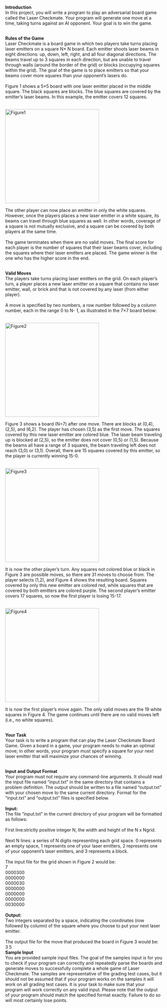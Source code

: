 <b>Introduction</b><br />
In this project, you will write a program to play an adversarial board game called the ​Laser Checkmate.​ Your program will generate one move at a time, taking turns against an AI opponent. Your goal is to win the game.<br /><br />

<b>Rules of the Game</b><br />
Laser Checkmate is a board game in which two players take turns placing laser emitters on a square ​N×​ ​N board. Each emitter shoots laser beams in eight directions: up, down, left, right, and all four diagonal directions. The beams travel up to 3 squares in each direction, but are unable to travel through walls (around the border of the grid) or blocks (occupying squares within the grid). The goal of the game is to place emitters so that your beams cover more squares than your opponent’s lasers do.<br /><br />
Figure 1 shows a 5×5 board with one laser emitter placed in the middle square. The black squares are blocks. The blue squares are covered by the emitter’s laser beams. In this example, the emitter covers 12 squares.<br /><br />
<p>
  <img src="" width="300" title="Figure1">
</p>

The other player can now place an emitter in only the white squares. However, once the players places a new laser emitter in a white square, its beams can travel through blue squares as well. In other words, coverage of a square is not mutually exclusive, and a square can be covered by both players at the same time.<br /><br />
The game terminates when there are no valid moves. The final score for each player is the number of squares that their laser beams cover, including the squares where their laser emitters are placed. The game winner is the one who has the higher score in the end.<br /><br />

<b>Valid Moves</b><br />
The players take turns placing laser emitters on the grid. On each player’s turn, a player places a new laser emitter on a square that contains no laser emitter, wall, or brick and that is not covered by any laser (from either player).<br /><br />
A move is specified by two numbers, a row number followed by a column number, each in the range 0 to ​N-​ 1, as illustrated in the 7​×​7 board below:<br /><br />
<p>
  <img src="" width="300" title="Figure2">
</p>


Figure 3 shows a board (​N​=7) after one move. There are blocks at (0,4), (2,5), and (6,2). The player has chosen (3,5) as the first move. The squares covered by this new laser emitter are colored blue. The laser beam traveling up is blocked at (2,5), so the emitter does not cover (0,5) or (1,5). Because the beams all have a range of 3 squares, the beam traveling left does not reach (3,0) or (3,1). Overall, there are 15 squares covered by this emitter, so the player is currently winning 15-0.<br /><br />
<p>
  <img src="" width="300" title="Figure3">
</p>

It is now the other player’s turn. Any squares not colored blue or black in Figure 3 are possible moves, so there are 31 moves to choose from. The player selects (1,2), and Figure 4 shows the resulting board. Squares covered by only this new emitter are colored red, while squares that are covered by both emitters are colored purple. The second player’s emitter covers 17 squares, so now the first player is losing 15-17.<br /><br />
<p>
  <img src="" width="300" title="Figure4">
</p>

It is now the first player’s move again. The only valid moves are the 19 white squares in Figure 4. The game continues until there are no valid moves left (i.e., no white squares).<br /><br />

<b>Your Task</b><br />
Your task is to write a program that can play the Laser Checkmate Board Game. Given a board in a game, your program needs to make an optimal move; in other words, your program must specify a square for your next laser emitter that will maximize your chances of winning.<br /><br />

<B>Input and Output Format</b><br />
Your program must not require any command-line arguments. It should read the input file named “input.txt” in the same directory that contains a problem definition. The output should be written to a file named “output.txt” with your chosen move to the same current directory. Format for the “input.txt” and “output.txt” files is specified below.<br /><br />
<b>Input:</b><br />
The file “input.txt” in the current directory of your program will be formatted as follows:<br /><br />
First line:​ strictly positive integer ​N,​ the width and height of the ​N​ x ​N​ grid.<br /><br />
Next ​N ​lines: ​a series of ​N digits representing each grid space. ​0 ​represents an empty space, ​1 represents one of your laser emitters, ​2 ​represents one of your opponent’s laser emitters, and ​3 represents a block.<br /><br />
The input file for the grid shown in Figure 2 would be:<br />
7<br />
0000300<br />
0000000<br />
0000030<br />
0000000<br />
0000000<br />
0000000<br />
0030000<br /><br />
<b>Output:</b><br />
Two integers separated by a space, indicating the coordinates (row followed by column) of the square where you choose to put your next laser emitter.<br /><br />
The output file for the move that produced the board in Figure 3 would be:<br />
3 5<br />
<b>Sample Input</b><br />
You are provided sample input files. The goal of the samples input is for you to check if your program can correctly and repeatedly parse the boards and generate moves to successfully complete a whole game of Laser Checkmate. The samples are representative of the grading test cases, but it should not be assumed that if your program works on the samples it will work on all grading test cases. It is your task to make sure that your program will work correctly on any valid input. Please note that the output of your program should match the specified format ​exactly.​ Failure to do so will most certainly lose points.<br />
